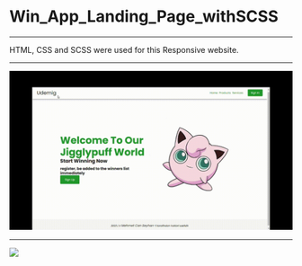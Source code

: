# Win_App_Landing_Page_withSCSS

<hr>

HTML, CSS and SCSS were used for this Responsive website.

<hr>

![](readme.gif)

<hr>

![](responsive.gif)
